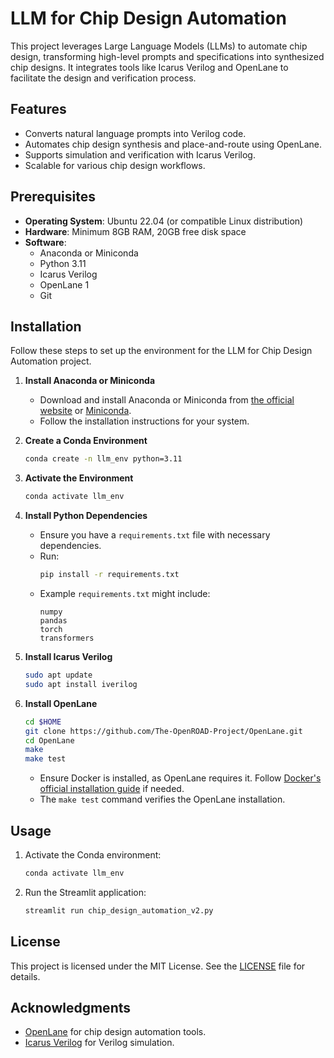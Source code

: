 # LLM for Chip Design Automation

This project leverages Large Language Models (LLMs) to automate chip design, transforming high-level prompts and specifications into synthesized chip designs. It integrates tools like Icarus Verilog and OpenLane to facilitate the design and verification process.

## Features
- Converts natural language prompts into Verilog code.
- Automates chip design synthesis and place-and-route using OpenLane.
- Supports simulation and verification with Icarus Verilog.
- Scalable for various chip design workflows.

## Prerequisites
- **Operating System**: Ubuntu 22.04 (or compatible Linux distribution)
- **Hardware**: Minimum 8GB RAM, 20GB free disk space
- **Software**:
  - Anaconda or Miniconda
  - Python 3.11
  - Icarus Verilog
  - OpenLane 1
  - Git

## Installation

Follow these steps to set up the environment for the LLM for Chip Design Automation project.

1. **Install Anaconda or Miniconda**
   - Download and install Anaconda or Miniconda from [the official website](https://www.anaconda.com/products/distribution) or [Miniconda](https://docs.conda.io/en/latest/miniconda.html).
   - Follow the installation instructions for your system.

2. **Create a Conda Environment**
   ```bash
   conda create -n llm_env python=3.11
   ```

3. **Activate the Environment**
   ```bash
   conda activate llm_env
   ```

4. **Install Python Dependencies**
   - Ensure you have a `requirements.txt` file with necessary dependencies.
   - Run:
     ```bash
     pip install -r requirements.txt
     ```
   - Example `requirements.txt` might include:
     ```
     numpy
     pandas
     torch
     transformers
     ```

5. **Install Icarus Verilog**
   ```bash
   sudo apt update
   sudo apt install iverilog
   ```

6. **Install OpenLane**
   ```bash
   cd $HOME
   git clone https://github.com/The-OpenROAD-Project/OpenLane.git
   cd OpenLane
   make
   make test
   ```
   - Ensure Docker is installed, as OpenLane requires it. Follow [Docker's official installation guide](https://docs.docker.com/engine/install/ubuntu/) if needed.
   - The `make test` command verifies the OpenLane installation.

## Usage
1. Activate the Conda environment:
   ```bash
   conda activate llm_env
   ```
2. Run the Streamlit application:
   ```bash
   streamlit run chip_design_automation_v2.py
   ```

## License
This project is licensed under the MIT License. See the [LICENSE](LICENSE) file for details.

## Acknowledgments
- [OpenLane](https://github.com/The-OpenROAD-Project/OpenLane) for chip design automation tools.
- [Icarus Verilog](http://iverilog.icarus.com/) for Verilog simulation.